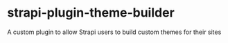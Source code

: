 # strapi-plugin-theme-builder
A custom plugin to allow Strapi users to build custom themes for their sites 
